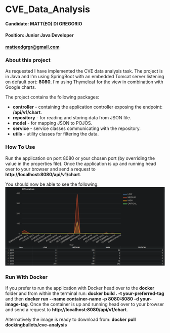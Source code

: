 # CVE_Data_Analysis
#### Candidate: MATT(EO) DI GREGORIO
#### Position: Junior Java Developer
#### matteodgrgr@gmail.com

### About this project

As requested I have implemented the CVE data analysis task. The project is in Java and I'm using SpringBoot with an
embedded Tomcat server listening on default port: **8080**. I'm using Thymeleaf for the view in combination with Google charts.

The project contains the following packages:
- **controller** - containing the application controller exposing the endpoint: **/api/v1/chart**.
- **repository** - for reading and storing data from JSON file.
- **model** - for mapping JSON to POJOS.
- **service** - service classes communicating with the repository.
- **utils** - utility classes for filtering the data.

### How To Use

Run the application on port 8080 or your chosen port (by overriding the value in the properties file). Once the application 
is up and running head over to your browser and send a request to **http://localhost:8080/api/v1/chart**.

You should now be able to see the following:
![](chart-table.png)

### Run With Docker

If you prefer to run the application with Docker head over to the **docker** folder and from within the terminal run:
**docker build . -t your-preferred-tag** and then **docker run --name container-name -p 8080:8080 -d your-image-tag**.
Once the container is up and running head over to your browser and send a request to **http://localhost:8080/api/v1/chart**.

Alternatively the image is ready to download from: **docker pull dockingbullets/cve-analysis**
